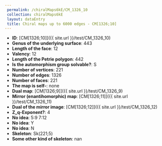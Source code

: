```yaml
--- 
 permalink: /chiralMaps6kE/CM_1326_10 
 collection: chiralMaps6kE
 layout: dataEntry
 title: Chiral maps up to 6000 edges - CM[1326;10]
---
```


- **ID**: [CM[1326;10]]({{ site.url }}/test/CM_1326_10)
- **Genus of the underlying surface**: 443
- **Length of the face**: 12
- **Valency**: 12
- **Length of the Petrie polygon**: 442
- **Is the automorphism group solvable?**: S
- **Number of vertices**: 221
- **Number of edges**: 1326
- **Number of faces**: 221
- **The map is self-**: none
- **Dual map**: [CM[1326;9]]({{ site.url }}/test/CM_1326_9)
- **Mirror (enantihomorphic) map**: [CM[1326;11]]({{ site.url }}/test/CM_1326_11)
- **Dual of the mirror image**: [CM[1326;12]]({{ site.url }}/test/CM_1326_12)
- **Z_q-Exponent?**: 4
- **No idea**:  5:9 7:12
- **No idea**: Y
- **No idea**: N
- **Skeleton**: Sk(221;5)
- **Some other kind of skeleton**: nan
